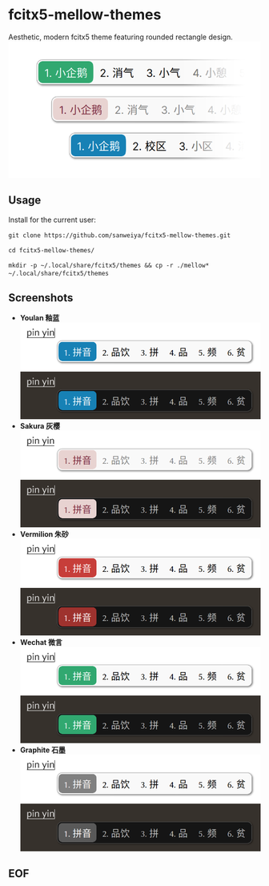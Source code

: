 # fcitx5-mellow-themes

Aesthetic, modern fcitx5 theme featuring rounded rectangle design.
![thumbnail](./preview/thumbnail.png)

## Usage

Install for the current user: 

```
git clone https://github.com/sanweiya/fcitx5-mellow-themes.git
```

```
cd fcitx5-mellow-themes/
```

```
mkdir -p ~/.local/share/fcitx5/themes && cp -r ./mellow* ~/.local/share/fcitx5/themes
```

## Screenshots

- **Youlan 釉蓝**
  ![youlan](./preview/youlan.png) ![youlan-dark](./preview/youlan-dark.png)
- **Sakura 灰樱**
  ![sakura](./preview/sakura.png) ![youlan-dark](./preview/sakura-dark.png)
- **Vermilion 朱砂**
  ![vermilion](./preview/vermilion.png) ![vermilion-dark](./preview/vermilion-dark.png)
- **Wechat 微言**
  ![wechat](./preview/wechat.png) ![wechat-dark](./preview/wechat-dark.png)
- **Graphite 石墨**
  ![graphite](./preview/graphite.png) ![graphite-dark](./preview/graphite-dark.png)

## EOF
